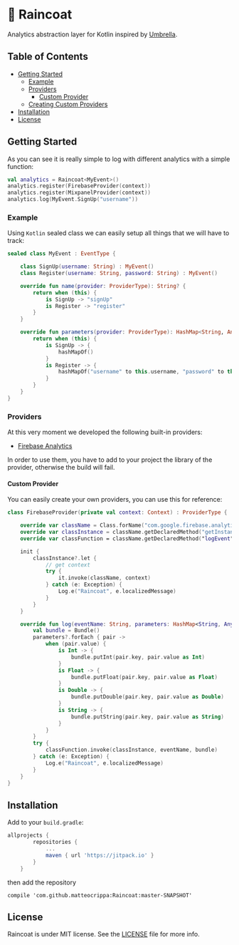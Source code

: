 # 🧥 Raincoat
Analytics abstraction layer for Kotlin inspired by [Umbrella](https://github.com/devxoul/Umbrella).

## Table of Contents

* [Getting Started](#getting-started)
    * [Example](#example)
    * [Providers](#providers)
        * [Custom Provider](#custom-provider)
    * [Creating Custom Providers](#creating-custom-providers)
* [Installation](#installation)
* [License](#license)

## Getting Started

As you can see it is really simple to log with different analytics with a simple function:

```kotlin
val analytics = Raincoat<MyEvent>()
analytics.register(FirebaseProvider(context))
analytics.register(MixpanelProvider(context))
analytics.log(MyEvent.SignUp("username"))
```

### Example

Using `Kotlin` sealed class we can easily setup all things that we will have to track:

```kotlin
sealed class MyEvent : EventType {

    class SignUp(username: String) : MyEvent()
    class Register(username: String, password: String) : MyEvent()

    override fun name(provider: ProviderType): String? {
        return when (this) {
            is SignUp -> "signUp"
            is Register -> "register"
        }
    }

    override fun parameters(provider: ProviderType): HashMap<String, Any>? {
        return when (this) {
            is SignUp -> {
                hashMapOf()
            }
            is Register -> {
                hashMapOf("username" to this.username, "password" to this.password))
            }
        }
    }
}
```

### Providers
At this very moment we developed the following built-in providers:

- [Firebase Analytics](https://firebase.google.com/docs/analytics/android/start/)

In order to use them, you have to add to your project the library of the provider, otherwise the build will fail.

#### Custom Provider
You can easily create your own providers, you can use this for reference:

```kotlin
class FirebaseProvider(private val context: Context) : ProviderType {

    override var className = Class.forName("com.google.firebase.analytics.FirebaseAnalytics")
    override var classInstance = className.getDeclaredMethod("getInstance", Context::class.java)
    override var classFunction = className.getDeclaredMethod("logEvent", String::class.java, Bundle::class.java)

    init {
        classInstance?.let {
            // get context
            try {
                it.invoke(className, context)
            } catch (e: Exception) {
                Log.e("Raincoat", e.localizedMessage)
            }
        }
    }

    override fun log(eventName: String, parameters: HashMap<String, Any>?) {
        val bundle = Bundle()
        parameters?.forEach { pair ->
            when (pair.value) {
                is Int -> {
                    bundle.putInt(pair.key, pair.value as Int)
                }
                is Float -> {
                    bundle.putFloat(pair.key, pair.value as Float)
                }
                is Double -> {
                    bundle.putDouble(pair.key, pair.value as Double)
                }
                is String -> {
                    bundle.putString(pair.key, pair.value as String)
                }
            }
        }
        try {
            classFunction.invoke(classInstance, eventName, bundle)
        } catch (e: Exception) {
            Log.e("Raincoat", e.localizedMessage)
        }
    }
}
```

## Installation

Add to your `build.gradle`:

```gradle
allprojects {
		repositories {
			...
			maven { url 'https://jitpack.io' }
		}
	}
```

then add the repository

```aidl
compile 'com.github.matteocrippa:Raincoat:master-SNAPSHOT'
```

## License
Raincoat is under MIT license. See the [LICENSE](LICENSE) file for more info.